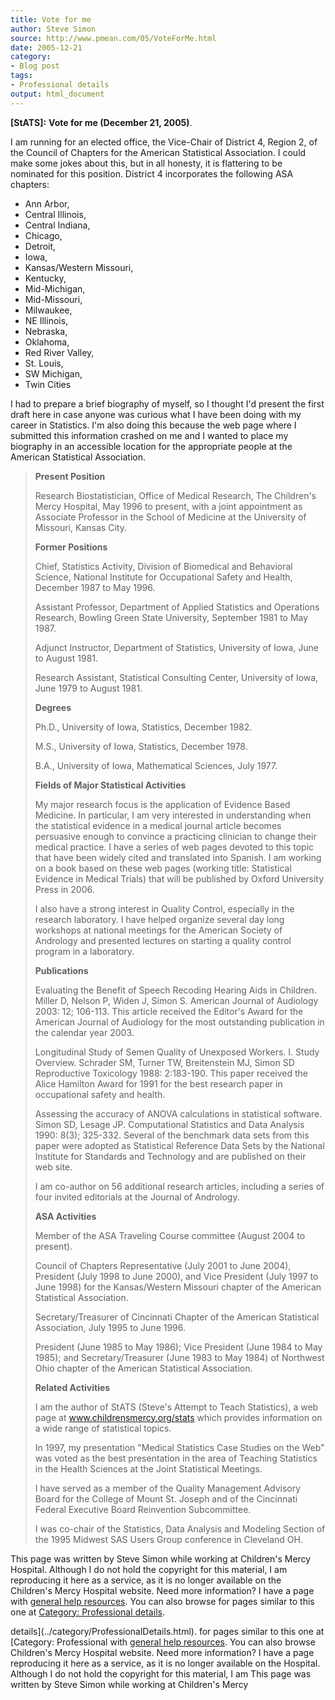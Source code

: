 ```yaml
---
title: Vote for me
author: Steve Simon
source: http://www.pmean.com/05/VoteForMe.html
date: 2005-12-21
category:
- Blog post
tags:
- Professional details
output: html_document
---
```

**[StATS]:** **Vote for me (December 21, 2005)**.

I am running for an elected office, the Vice-Chair of District 4, Region
2, of the Council of Chapters for the American Statistical Association.
I could make some jokes about this, but in all honesty, it is flattering
to be nominated for this position. District 4 incorporates the following
ASA chapters:

-   Ann Arbor,
-   Central Illinois,
-   Central Indiana,
-   Chicago,
-   Detroit,
-   Iowa,
-   Kansas/Western Missouri,
-   Kentucky,
-   Mid-Michigan,
-   Mid-Missouri,
-   Milwaukee,
-   NE Illinois,
-   Nebraska,
-   Oklahoma,
-   Red River Valley,
-   St. Louis,
-   SW Michigan,
-   Twin Cities

I had to prepare a brief biography of myself, so I thought I\'d present
the first draft here in case anyone was curious what I have been doing
with my career in Statistics. I\'m also doing this because the web page
where I submitted this information crashed on me and I wanted to place
my biography in an accessible location for the appropriate people at the
American Statistical Association.

> **Present Position**
>
> Research Biostatistician, Office of Medical Research, The Children\'s
> Mercy Hospital, May 1996 to present, with a joint appointment as
> Associate Professor in the School of Medicine at the University of
> Missouri, Kansas City.
>
> **Former Positions**
>
> Chief, Statistics Activity, Division of Biomedical and Behavioral
> Science, National Institute for Occupational Safety and Health,
> December 1987 to May 1996.
>
> Assistant Professor, Department of Applied Statistics and Operations
> Research, Bowling Green State University, September 1981 to May 1987.
>
> Adjunct Instructor, Department of Statistics, University of Iowa, June
> to August 1981.
>
> Research Assistant, Statistical Consulting Center, University of Iowa,
> June 1979 to August 1981.
>
> **Degrees**
>
> Ph.D., University of Iowa, Statistics, December 1982.
>
> M.S., University of Iowa, Statistics, December 1978.
>
> B.A., University of Iowa, Mathematical Sciences, July 1977.
>
> **Fields of Major Statistical Activities**
>
> My major research focus is the application of Evidence Based Medicine.
> In particular, I am very interested in understanding when the
> statistical evidence in a medical journal article becomes persuasive
> enough to convince a practicing clinician to change their medical
> practice. I have a series of web pages devoted to this topic that have
> been widely cited and translated into Spanish. I am working on a book
> based on these web pages (working title: Statistical Evidence in
> Medical Trials) that will be published by Oxford University Press in
> 2006.
>
> I also have a strong interest in Quality Control, especially in the
> research laboratory. I have helped organize several day long workshops
> at national meetings for the American Society of Andrology and
> presented lectures on starting a quality control program in a
> laboratory.
>
> **Publications**
>
> Evaluating the Benefit of Speech Recoding Hearing Aids in Children.
> Miller D, Nelson P, Widen J, Simon S. American Journal of Audiology
> 2003: 12; 106-113. This article received the Editor\'s Award for the
> American Journal of Audiology for the most outstanding publication in
> the calendar year 2003.
>
> Longitudinal Study of Semen Quality of Unexposed Workers. I. Study
> Overview. Schrader SM, Turner TW, Breitenstein MJ, Simon SD
> Reproductive Toxicology 1988: 2:183-190. This paper received the Alice
> Hamilton Award for 1991 for the best research paper in occupational
> safety and health.
>
> Assessing the accuracy of ANOVA calculations in statistical software.
> Simon SD, Lesage JP. Computational Statistics and Data Analysis 1990:
> 8(3); 325-332. Several of the benchmark data sets from this paper were
> adopted as Statistical Reference Data Sets by the National Institute
> for Standards and Technology and are published on their web site.
>
> I am co-author on 56 additional research articles, including a series
> of four invited editorials at the Journal of Andrology.
>
> **ASA Activities**
>
> Member of the ASA Traveling Course committee (August 2004 to present).
>
> Council of Chapters Representative (July 2001 to June 2004), President
> (July 1998 to June 2000), and Vice President (July 1997 to June 1998)
> for the Kansas/Western Missouri chapter of the American Statistical
> Association.
>
> Secretary/Treasurer of Cincinnati Chapter of the American Statistical
> Association, July 1995 to June 1996.
>
> President (June 1985 to May 1986); Vice President (June 1984 to May
> 1985); and Secretary/Treasurer (June 1983 to May 1984) of Northwest
> Ohio chapter of the American Statistical Association.
>
> **Related Activities**
>
> I am the author of StATS (Steve\'s Attempt to Teach Statistics), a web
> page at www.childrensmercy.org/stats which provides information on a
> wide range of statistical topics.
>
> In 1997, my presentation \"Medical Statistics Case Studies on the
> Web\" was voted as the best presentation in the area of Teaching
> Statistics in the Health Sciences at the Joint Statistical Meetings.
>
> I have served as a member of the Quality Management Advisory Board for
> the College of Mount St. Joseph and of the Cincinnati Federal
> Executive Board Reinvention Subcommittee.
>
> I was co-chair of the Statistics, Data Analysis and Modeling Section
> of the 1995 Midwest SAS Users Group conference in Cleveland OH.

This page was written by Steve Simon while working at Children\'s Mercy
Hospital. Although I do not hold the copyright for this material, I am
reproducing it here as a service, as it is no longer available on the
Children\'s Mercy Hospital website. Need more information? I have a page
with [general help resources](../GeneralHelp.html). You can also browse
for pages similar to this one at [Category: Professional
details](../category/ProfessionalDetails.html).
<!---More--->
details](../category/ProfessionalDetails.html).
for pages similar to this one at [Category: Professional
with [general help resources](../GeneralHelp.html). You can also browse
Children\'s Mercy Hospital website. Need more information? I have a page
reproducing it here as a service, as it is no longer available on the
Hospital. Although I do not hold the copyright for this material, I am
This page was written by Steve Simon while working at Children\'s Mercy

<!---Do not use
**[StATS]:** **Vote for me (December 21, 2005)**.
This page was written by Steve Simon while working at Children\'s Mercy
Hospital. Although I do not hold the copyright for this material, I am
reproducing it here as a service, as it is no longer available on the
Children\'s Mercy Hospital website. Need more information? I have a page
with [general help resources](../GeneralHelp.html). You can also browse
for pages similar to this one at [Category: Professional
details](../category/ProfessionalDetails.html).
--->

